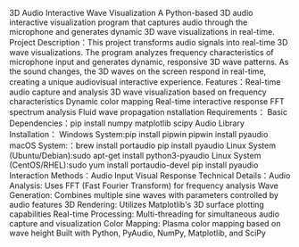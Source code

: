 3D Audio Interactive Wave Visualization
A Python-based 3D audio interactive visualization program that captures audio through the microphone and generates dynamic 3D wave visualizations in real-time.
Project Description：This project transforms audio signals into real-time 3D wave visualizations. The program analyzes frequency characteristics of microphone input and generates dynamic, responsive 3D wave patterns. As the sound changes, the 3D waves on the screen respond in real-time, creating a unique audiovisual interactive experience.
Features：Real-time audio capture and analysis 
3D wave visualization based on frequency characteristics
Dynamic color mapping
Real-time interactive response
FFT spectrum analysis
Fluid wave propagation
nstallation Requirements：
Basic Dependencies：pip install numpy matplotlib scipy
Audio Library Installation：
Windows System:pip install pipwin
pipwin install pyaudio
macOS System:：brew install portaudio
pip install pyaudio
Linux System (Ubuntu/Debian):sudo apt-get install python3-pyaudio
Linux System (CentOS/RHEL):sudo yum install portaudio-devel
pip install pyaudio
Interaction Methods：Audio Input
Visual Response
Technical Details：Audio Analysis: Uses FFT (Fast Fourier Transform) for frequency analysis
Wave Generation: Combines multiple sine waves with parameters controlled by audio features
3D Rendering: Utilizes Matplotlib's 3D surface plotting capabilities
Real-time Processing: Multi-threading for simultaneous audio capture and visualization
Color Mapping: Plasma color mapping based on wave height
Built with Python, PyAudio, NumPy, Matplotlib, and SciPy
